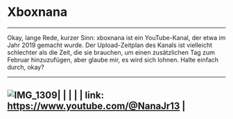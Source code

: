# Xboxnana
_____________________________________________________________________________________________________________________________________
Okay, lange Rede, kurzer Sinn: xboxnana ist ein YouTube-Kanal, der etwa im Jahr 2019 gemacht wurde. Der Upload-Zeitplan des Kanals ist vielleicht schlechter als die Zeit, die sie brauchen, um einen zusätzlichen Tag zum Februar hinzuzufügen, aber glaube mir, es wird sich lohnen. Halte einfach durch, okay?
                                       
_____________________________________________________________________________________________
![IMG_1309](https://github.com/user-attachments/assets/0ff5b6a2-6dc9-41e2-bee5-30b20cbbe9dc)|
                                                                                            |
                                                                                            |
                                                                                            |
                                                                                            |
link: https://www.youtube.com/@NanaJr13                                                     |
---------------------------------------------------------------------------------------------
